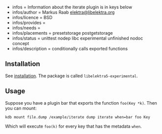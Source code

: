 - infos = Information about the iterate plugin is in keys below
- infos/author = Markus Raab <elektra@libelektra.org>
- infos/licence = BSD
- infos/provides =
- infos/needs =
- infos/placements = presetstorage postgetstorage
- infos/status = unittest nodep libc experimental unfinished nodoc concept
- infos/description = conditionally calls exported functions

## Installation

See [installation](/doc/INSTALL.md).
The package is called `libelektra5-experimental`.

## Usage

Suppose you have a plugin bar that exports the function `foo(Key *k)`.
Then you can mount:

```
kdb mount file.dump /example/iterate dump iterate when=bar foo Key
```

Which will execute `foo(k)` for every key that has the metadata `when`.
